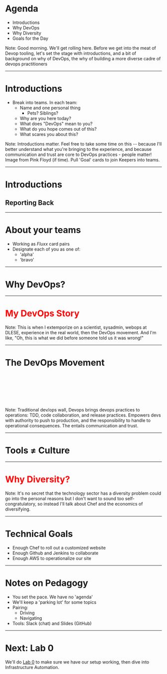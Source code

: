 
# Agenda

* Introductions
* Why DevOps
* Why Diversity
* Goals for the Day

Note: Good morning. We'll get rolling here. Before we get into the meat of Devop tooling, let's set the stage with introductions, and a bit of background on why of DevOps, the why of building a more diverse cadre of devops practitioners


----


# Introductions

- Break into teams. In each team:
  - Name and one personal thing
    - Pets? Siblings?
  - Why are you here today?
  - What does "DevOps" mean to you?
  - What do you hope comes out of this?
  - What scares you about this?

Note: Introductions matter. Feel free to take some time on this -- because I'll better understand what you're bringing to the experience, and because communication and trust are core to DevOps practices - people matter! Image from Pink Floyd (if time). Pull 'Goal' cards to join Keepers into teams.


----

# Introductions

## Reporting Back

----

# About your teams

- Working as _Fluxx_ card pairs
- Designate each of you as one of:
  - 'alpha'
  - 'bravo'

---

# Why DevOps?

----

<!-- .slide: data-background="images/slide1_seismogram.jpg" -->

# <span style="color:red">My DevOps Story</span>

Note: This is when I extemporize on a scientist, sysadmin, webops at DLESE, experience in the real world, then the DevOps movement.  And I'm like, "Oh, this is what we did before someone told us it was wrong!"

----

<!-- .slide: data-background="images/slide1_devops.jpg" -->

# The DevOps Movement

## <br>
## <br>

Note: Traditional dev/ops wall, Devops brings devops practices to operations: TDD, code collaboration, and release practices. Empowers devs with authority to push to production, and the responsibility to handle to operational consequences.  The entails communication and trust.

----

<!-- .slide: data-background="http://i.ytimg.com/vi/dVZ9bPRTiIA/maxresdefault.jpg" -->

# Tools ≠ Culture


----

<!-- .slide: data-background="images/slide1_silicon_valley.jpg" -->

# <span style="color:red">Why Diversity?</span>



Note: It's no secret that the technology sector has a diversity problem
 could go into the personal reasons but I don't want to sound too self-congratulatory, so instead I'll talk about Chef and the economics of diversifying.

---

# Technical Goals

- Enough Chef to roll out a customized website
- Enough Github and Jenkins to collaborate
- Enough AWS to operationalize our site

----

<!-- .slide: data-background="images/slide1_coliseum.jpg" -->

# Notes on Pedagogy

- You set the pace. We have no 'agenda'
- We'll keep a 'parking lot' for some topics
- Pairing:
  - Driving
  - Navigating
- Tools: Slack (chat) and Slides (GitHub)

----

# Next: Lab 0

We'll do [Lab 0](lab-0_remote_ws_and_atom.md) to make sure we have our setup working,
then dive into Infrastructure Automation.
